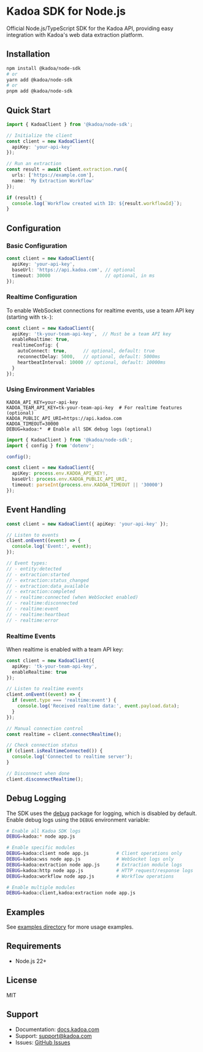 # Kadoa SDK for Node.js

Official Node.js/TypeScript SDK for the Kadoa API, providing easy integration with Kadoa's web data extraction platform.

## Installation

```bash
npm install @kadoa/node-sdk
# or
yarn add @kadoa/node-sdk
# or
pnpm add @kadoa/node-sdk
```


## Quick Start

```typescript
import { KadoaClient } from '@kadoa/node-sdk';

// Initialize the client
const client = new KadoaClient({
  apiKey: 'your-api-key'
});

// Run an extraction
const result = await client.extraction.run({
  urls: ['https://example.com'],
  name: 'My Extraction Workflow'
});

if (result) {
  console.log(`Workflow created with ID: ${result.workflowId}`);
}
```

## Configuration

### Basic Configuration

```typescript
const client = new KadoaClient({
  apiKey: 'your-api-key',
  baseUrl: 'https://api.kadoa.com', // optional
  timeout: 30000                    // optional, in ms
});
```

### Realtime Configuration

To enable WebSocket connections for realtime events, use a team API key (starting with `tk-`):

```typescript
const client = new KadoaClient({
  apiKey: 'tk-your-team-api-key',  // Must be a team API key
  enableRealtime: true,
  realtimeConfig: {
    autoConnect: true,      // optional, default: true
    reconnectDelay: 5000,   // optional, default: 5000ms
    heartbeatInterval: 10000 // optional, default: 10000ms
  }
});
```

### Using Environment Variables

```env
KADOA_API_KEY=your-api-key
KADOA_TEAM_API_KEY=tk-your-team-api-key  # For realtime features (optional)
KADOA_PUBLIC_API_URI=https://api.kadoa.com
KADOA_TIMEOUT=30000
DEBUG=kadoa:*  # Enable all SDK debug logs (optional)
```

```typescript
import { KadoaClient } from '@kadoa/node-sdk';
import { config } from 'dotenv';

config();

const client = new KadoaClient({
  apiKey: process.env.KADOA_API_KEY!,
  baseUrl: process.env.KADOA_PUBLIC_API_URI,
  timeout: parseInt(process.env.KADOA_TIMEOUT || '30000')
});
```

## Event Handling

```typescript
const client = new KadoaClient({ apiKey: 'your-api-key' });

// Listen to events
client.onEvent((event) => {
  console.log('Event:', event);
});

// Event types:
// - entity:detected
// - extraction:started
// - extraction:status_changed
// - extraction:data_available
// - extraction:completed
// - realtime:connected (when WebSocket enabled)
// - realtime:disconnected
// - realtime:event
// - realtime:heartbeat
// - realtime:error
```

### Realtime Events

When realtime is enabled with a team API key:

```typescript
const client = new KadoaClient({
  apiKey: 'tk-your-team-api-key',
  enableRealtime: true
});

// Listen to realtime events
client.onEvent((event) => {
  if (event.type === 'realtime:event') {
    console.log('Received realtime data:', event.payload.data);
  }
});

// Manual connection control
const realtime = client.connectRealtime();

// Check connection status
if (client.isRealtimeConnected()) {
  console.log('Connected to realtime server');
}

// Disconnect when done
client.disconnectRealtime();
```

## Debug Logging

The SDK uses the [debug](https://www.npmjs.com/package/debug) package for logging, which is disabled by default. Enable debug logs using the `DEBUG` environment variable:

```bash
# Enable all Kadoa SDK logs
DEBUG=kadoa:* node app.js

# Enable specific modules
DEBUG=kadoa:client node app.js          # Client operations only
DEBUG=kadoa:wss node app.js             # WebSocket logs only
DEBUG=kadoa:extraction node app.js      # Extraction module logs
DEBUG=kadoa:http node app.js            # HTTP request/response logs
DEBUG=kadoa:workflow node app.js        # Workflow operations

# Enable multiple modules
DEBUG=kadoa:client,kadoa:extraction node app.js
```

## Examples

See [examples directory](https://github.com/kadoa-org/kadoa-sdks/tree/main/examples/node-examples) for more usage examples.

## Requirements

- Node.js 22+

## License

MIT

## Support

- Documentation: [docs.kadoa.com](https://docs.kadoa.com)
- Support: [support@kadoa.com](mailto:support@kadoa.com)
- Issues: [GitHub Issues](https://github.com/kadoa-org/kadoa-sdks/issues)